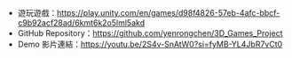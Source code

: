 * 遊玩遊戲：https://play.unity.com/en/games/d98f4826-57eb-4afc-bbcf-c9b92acf28ad/6kmt6k2o5lml5akd
* GitHub Repository：https://github.com/yenrongchen/3D_Games_Project
* Demo 影片連結：https://youtu.be/2S4v-SnAtW0?si=fyMB-YL4JbR7vCt0